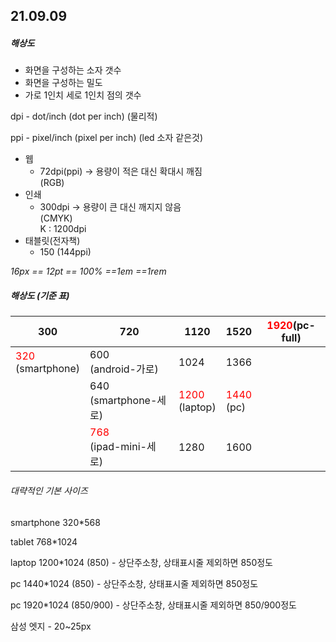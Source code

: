 ## 21.09.09

##### 해상도

- 화면을 구성하는 소자 갯수
- 화면을 구성하는 밀도
- 가로 1인치 세로 1인치 점의 갯수



dpi - dot/inch (dot per inch) (물리적)

ppi - pixel/inch (pixel per inch) (led 소자 같은것)



- 웹
  - 72dpi(ppi) -> 용량이 적은 대신 확대시 깨짐 <br />
    (RGB)
- 인쇄
  - 300dpi -> 용량이 큰 대신 깨지지 않음 <br />
    (CMYK) <br />
    K : 1200dpi
- 태블릿(전자책)
  - 150 (144ppi)



*16px == 12pt == 100% ==1em ==1rem*



##### 해상도 (기준 표)

| 300| 720 | 1120 | 1520 | <span style="color:red">1920</span>(pc-full) |
| --------- | --------- | --------- | --------- | --------- |
| <span style="color:red">320</span> <br />(smartphone) | 600 <br />(android-가로) | 1024          | 1366      |               |
|                  | 640 <br />(smartphone-세로) | <span style="color:red">1200</span> <br />(laptop) | <span style="color:red">1440</span> <br />(pc) |               |
|                  | <span style="color:red">768</span> <br />(ipad-mini-세로) | 1280          | 1600      |               |

###### 대략적인 기본 사이즈

smartphone 320*568

tablet 768*1024

laptop 1200*1024 (850)  - 상단주소창, 상태표시줄 제외하면 850정도

pc 1440*1024 (850)  - 상단주소창, 상태표시줄 제외하면 850정도

pc 1920*1024 (850/900) - 상단주소창, 상태표시줄 제외하면 850/900정도



삼성 엣지 - 20~25px
